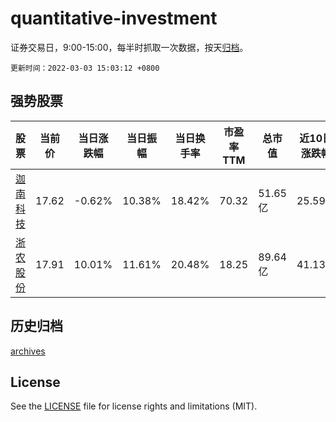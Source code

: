 # quantitative-investment

证券交易日，9:00-15:00，每半时抓取一次数据，按天[归档](archives)。

`更新时间：2022-03-03 15:03:12 +0800`

## 强势股票

|股票|当前价|当日涨跌幅|当日振幅|当日换手率|市盈率TTM|总市值|近10日涨跌幅|
|----|----|----|----|----|----|----|----|
|[迦南科技](https://xueqiu.com/S/SZ300412)|17.62|-0.62%|10.38%|18.42%|70.32|51.65亿|25.59%|
|[浙农股份](https://xueqiu.com/S/SZ002758)|17.91|10.01%|11.61%|20.48%|18.25|89.64亿|41.13%|

## 历史归档

[archives](archives)

## License

See the [LICENSE](LICENSE) file for license rights and limitations (MIT).